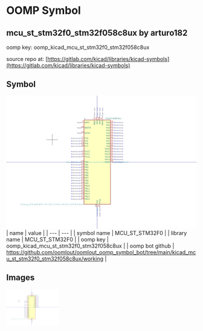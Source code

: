 # OOMP Symbol  
## mcu_st_stm32f0_stm32f058c8ux  by arturo182  
  
oomp key: oomp_kicad_mcu_st_stm32f0_stm32f058c8ux  
  
source repo at: [https://gitlab.com/kicad/libraries/kicad-symbols](https://gitlab.com/kicad/libraries/kicad-symbols)  
## Symbol  
  
[![working.png](working_600.png)](working.png)  
| name | value | 
| --- | --- | 
| symbol name | MCU_ST_STM32F0 | 
| library name | MCU_ST_STM32F0 | 
| oomp key | oomp_kicad_mcu_st_stm32f0_stm32f058c8ux | 
| oomp bot github | https://github.com/oomlout/oomlout_oomp_symbol_bot/tree/main/kicad_mcu_st_stm32f0_stm32f058c8ux/working | 
## Images  
  
[![working.png](working_140.png)](working.png)  

